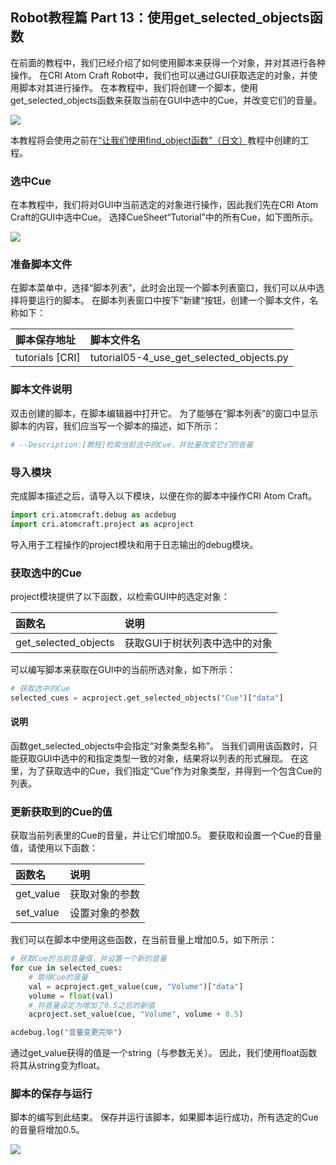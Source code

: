 ## Robot教程篇 Part 13：使用get_selected_objects函数

在前面的教程中，我们已经介绍了如何使用脚本来获得一个对象，并对其进行各种操作。
在CRI Atom Craft Robot中，我们也可以通过GUI获取选定的对象，并使用脚本对其进行操作。
在本教程中，我们将创建一个脚本，使用get_selected_objects函数来获取当前在GUI中选中的Cue，并改变它们的音量。

![](https://game.criware.jp/wp-content/uploads/2020/11/robot_12_01.png)

本教程将会使用之前在<a href="https://game.criware.jp/learn/tutorial/atomcraft/atomcraft_robot_10/" target="_blank">“让我们使用find_object函数”（日文）</a>教程中创建的工程。

### 选中Cue
在本教程中，我们将对GUI中当前选定的对象进行操作，因此我们先在CRI Atom Craft的GUI中选中Cue。
选择CueSheet“Tutorial”中的所有Cue，如下图所示。

![](https://game.criware.jp/wp-content/uploads/2020/11/robot_12_02.png)

### 准备脚本文件
在脚本菜单中，选择“脚本列表”，此时会出现一个脚本列表窗口，我们可以从中选择将要运行的脚本。
在脚本列表窗口中按下”新建“按钮，创建一个脚本文件，名称如下：

| 脚本保存地址    | 脚本文件名                               |
|:----------------|:-----------------------------------------|
| tutorials [CRI] | tutorial05-4_use_get_selected_objects.py |

### 脚本文件说明
双击创建的脚本，在脚本编辑器中打开它。
为了能够在“脚本列表”的窗口中显示脚本的内容，我们应当写一个脚本的描述，如下所示：
```python
# --Description:[教程]检索当前选中的Cue，并批量改变它们的音量
```

### 导入模块
完成脚本描述之后，请导入以下模块，以便在你的脚本中操作CRI Atom Craft。
```python
import cri.atomcraft.debug as acdebug
import cri.atomcraft.project as acproject
```

导入用于工程操作的project模块和用于日志输出的debug模块。

### 获取选中的Cue
project模块提供了以下函数，以检索GUI中的选定对象：

| 函数名               | 说明             |
|:---------------------|:-----------------|
| get_selected_objects | 获取GUI于树状列表中选中的对象 |

可以编写脚本来获取在GUI中的当前所选对象，如下所示：
```python
# 获取选中的Cue
selected_cues = acproject.get_selected_objects("Cue")["data"]
```

#### 说明
函数get_selected_objects中会指定“对象类型名称”。
当我们调用该函数时，只能获取GUI中选中的和指定类型一致的对象，结果将以列表的形式展现。
在这里，为了获取选中的Cue，我们指定“Cue”作为对象类型，并得到一个包含Cue的列表。

### 更新获取到的Cue的值
获取当前列表里的Cue的音量，并让它们增加0.5。
要获取和设置一个Cue的音量值，请使用以下函数：

| 函数名     | 说明            |
|:-----------|:----------------|
| get_value  | 获取对象的参数  |
| set_value  | 设置对象的参数  |

我们可以在脚本中使用这些函数，在当前音量上增加0.5，如下所示：
```python
# 获取Cue的当前音量值，并设置一个新的音量
for cue in selected_cues:
    # 取得Cue的音量
    val = acproject.get_value(cue, "Volume")["data"]
    volume = float(val)
    # 将音量设定为增加了0.5之后的新值
    acproject.set_value(cue, "Volume", volume + 0.5)

acdebug.log("音量变更完毕")
```
通过get_value获得的值是一个string（与参数无关）。
因此，我们使用float函数将其从string变为float。

### 脚本的保存与运行
脚本的编写到此结束。
保存并运行该脚本，如果脚本运行成功，所有选定的Cue的音量将增加0.5。

![](https://game.criware.jp/wp-content/uploads/2020/11/robot_12_03.png)
